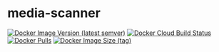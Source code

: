 # media-scanner

[![Docker Image Version (latest semver)](https://img.shields.io/docker/v/klieber/media-scanner?sort=semver)](https://github.com/klieber/media-scanner/releases)
[![Docker Cloud Build Status](https://img.shields.io/docker/cloud/build/klieber/media-scanner)](https://hub.docker.com/r/klieber/media-scanner/builds)
[![Docker Pulls](https://img.shields.io/docker/pulls/klieber/media-scanner)](https://hub.docker.com/r/klieber/media-scanner)
[![Docker Image Size (tag)](https://img.shields.io/docker/image-size/klieber/media-scanner/latest)](https://hub.docker.com/r/klieber/media-scanner/tags)

